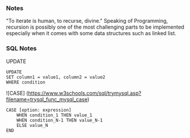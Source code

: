 ### Notes

"To iterate is human, to recurse, divine."
Speaking of Programming, recursion is possibly one of the most challenging parts to be implemented especially when it comes with some data structures such as linked list.

### SQL Notes
UPDATE
```
UPDATE
SET column1 = value1, column2 = value2
WHERE condition
```
![CASE] (https://www.w3schools.com/sql/trymysql.asp?filename=trysql_func_mysql_case)
```
CASE [option: expression]
    WHEN condition_1 THEN value_1
    WHEN condition_N-1 THEN value_N-1
    ELSE value_N
END
```

